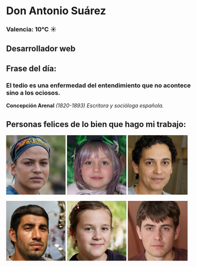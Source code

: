 # Don Antonio Suárez
### Valencia:  10°C ☀️
## Desarrollador web
## Frase del día:
<!-- START QUOTE -->
### El tedio es una enfermedad del entendimiento que no acontece sino a los ociosos.
**Concepción Arenal** *(1820-1893) Escritora y socióloga española.*
<!-- END QUOTE -->






## Personas felices de lo bien que hago mi trabajo:

<p float="left">
  <img src="src/image_0.png" width="32%" />
  <img src="src/image_1.png" width="32%" /> 
  <img src="src/image_2.png" width="32%" />
</p>
<p float="left">
  <img src="src/image_3.png" width="32%" />
  <img src="src/image_4.png" width="32%" /> 
  <img src="src/image_5.png" width="32%" />
</p>